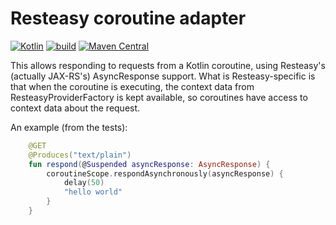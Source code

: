 Resteasy coroutine adapter
==========================

[ ![Kotlin](https://img.shields.io/badge/kotlin-1.4.30-blue.svg)](http://kotlinlang.org)
[![build](https://github.com/araqnid/kotlin-coroutines-resteasy/actions/workflows/build.yml/badge.svg)](https://github.com/araqnid/kotlin-coroutines-resteasy/actions/workflows/build.yml)
[![Maven Central](https://img.shields.io/maven-central/v/org.araqnid.kotlin.resteasy/kotlin-coroutines-resteasy.svg)](http://search.maven.org/#search%7Cga%7C1%7Cg%3A%22org.araqnid.kotlin.resteasy%22%20AND%20a%3A%22kotlin-coroutines-resteasy%22)

This allows responding to requests from a Kotlin coroutine, using Resteasy's
(actually JAX-RS's) AsyncResponse support. What is Resteasy-specific is that
when the coroutine is executing, the context data from ResteasyProviderFactory
is kept available, so coroutines have access to context data about the request.

An example (from the tests):

```kotlin
    @GET
    @Produces("text/plain")
    fun respond(@Suspended asyncResponse: AsyncResponse) {
        coroutineScope.respondAsynchronously(asyncResponse) {
            delay(50)
            "hello world"
        }
    }
```
